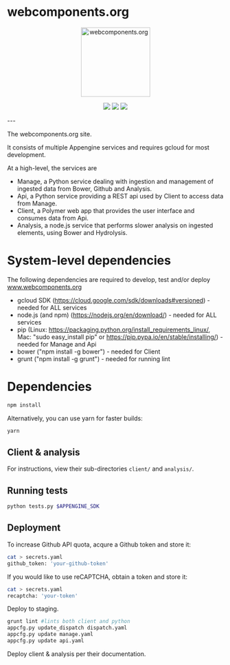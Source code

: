 # webcomponents.org
<p align="center">
  <img alt="webcomponents.org" src="https://web-components-resources.appspot.com/static/logo.svg" width="161">
</p>
<p align="center">
  <a href="https://travis-ci.org/webcomponents/webcomponents.org"><img src="https://img.shields.io/travis/webcomponents/beta.svg?maxAge=2592000&style=flat-square"></a>
  <img src="https://img.shields.io/hexpm/l/plug.svg?maxAge=2592000&style=flat-square">
  <a href="https://gitter.im/webcomponents/community"><img src="https://img.shields.io/gitter/room/webcomponents/community.svg?maxAge=2592000&style=flat-square"></a>
</p>
---



The webcomponents.org site.

It consists of multiple Appengine services and requires gcloud for most development.

At a high-level, the services are
- Manage, a Python service dealing with ingestion and management of ingested data from Bower, Github and Analysis.
- Api, a Python service providing a REST api used by Client to access data from Manage.
- Client, a Polymer web app that provides the user interface and consumes data from Api.
- Analysis, a node.js service that performs slower analysis on ingested elements, using Bower and Hydrolysis.

# System-level dependencies
The following dependencies are required to develop, test and/or deploy www.webcomponents.org
- gcloud SDK (https://cloud.google.com/sdk/downloads#versioned) - needed for ALL services
- node.js (and npm) (https://nodejs.org/en/download/) - needed for ALL services
- pip (Linux: https://packaging.python.org/install_requirements_linux/, Mac: "sudo easy_install pip" or https://pip.pypa.io/en/stable/installing/) - needed for Manage and Api
- bower ("npm install -g bower") - needed for Client
- grunt ("npm install -g grunt") - needed for running lint

# Dependencies
```bash
npm install
```
Alternatively, you can use yarn for faster builds:
```bash
yarn
```

## Client & analysis
For instructions, view their sub-directories `client/` and `analysis/`.

## Running tests
```bash
python tests.py $APPENGINE_SDK
```

## Deployment
To increase Github API quota, acqure a Github token and store it:
```bash
cat > secrets.yaml
github_token: 'your-github-token'
```

If you would like to use reCAPTCHA, obtain a token and store it:
```bash
cat > secrets.yaml
recaptcha: 'your-token'
```

Deploy to staging.
```bash
grunt lint #lints both client and python
appcfg.py update_dispatch dispatch.yaml
appcfg.py update manage.yaml
appcfg.py update api.yaml
```

Deploy client & analysis per their documentation.
